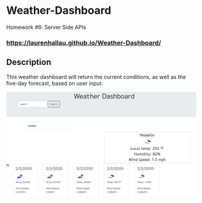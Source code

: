 # Weather-Dashboard
Homework #6: Server Side APIs

### https://laurenhallau.github.io/Weather-Dashboard/

## Description
This weather dashboard will return the current conditions, as well as the five-day forecast, based on user input. 

![Screenshot](screenshot.png)